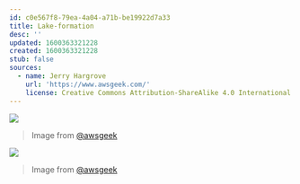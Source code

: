 ```yaml
---
id: c0e567f8-79ea-4a04-a71b-be19922d7a33
title: Lake-formation
desc: ''
updated: 1600363321228
created: 1600363321228
stub: false
sources:
  - name: Jerry Hargrove
    url: 'https://www.awsgeek.com/'
    license: Creative Commons Attribution-ShareAlike 4.0 International License
---
```

![](/assets/images/AWS-Lake-Formation_en.jpg)
> Image from [@awsgeek](https://www.awsgeek.com/AWS-Lake-Formation/)


![](/assets/images/AWS-Lake-Formation_en.jpg)
> Image from [@awsgeek](https://www.awsgeek.com/AWS-Lake-Formation/)
